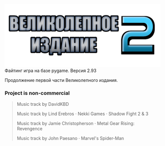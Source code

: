 ![](assets/images/UI/logo.png)
Файтинг игра на базе pygame. Версия 2.93

Продолжение первой части Великолепного издания.

### Project is non-commercial

> Music track by DavidKBD
> 
> Music track by Lind Erebros · Nekki Games · Shadow Fight 2 & 3
> 
> Music track by Jamie Christopherson · Metal Gear Rising: Revengence
> 
> Music track by John Paesano · Marvel's Spider-Man

